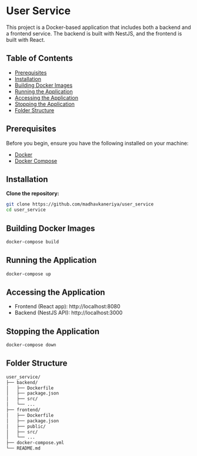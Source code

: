 # User Service

This project is a Docker-based application that includes both a backend and a frontend service. The backend is built with NestJS, and the frontend is built with React.

## Table of Contents

- [Prerequisites](#prerequisites)
- [Installation](#installation)
- [Building Docker Images](#building-docker-images)
- [Running the Application](#running-the-application)
- [Accessing the Application](#accessing-the-application)
- [Stopping the Application](#stopping-the-application)
- [Folder Structure](#folder-structure)

## Prerequisites

Before you begin, ensure you have the following installed on your machine:

- [Docker](https://www.docker.com/get-started)
- [Docker Compose](https://docs.docker.com/compose/install/)

## Installation

**Clone the repository:**

```bash
git clone https://github.com/madhavkaneriya/user_service
cd user_service
```

## Building Docker Images

```bash
docker-compose build
```

## Running the Application

```bash
docker-compose up
```

## Accessing the Application

- Frontend (React app): http://localhost:8080
- Backend (NestJS API): http://localhost:3000

## Stopping the Application

```bash
docker-compose down
```

## Folder Structure

```bash
user_service/
├── backend/
│   ├── Dockerfile
│   ├── package.json
│   ├── src/
│   └── ...
├── frontend/
│   ├── Dockerfile
│   ├── package.json
│   ├── public/
│   ├── src/
│   └── ...
├── docker-compose.yml
└── README.md
```


